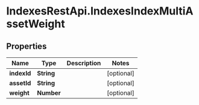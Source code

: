 # IndexesRestApi.IndexesIndexMultiAssetWeight

## Properties

Name | Type | Description | Notes
------------ | ------------- | ------------- | -------------
**indexId** | **String** |  | [optional] 
**assetId** | **String** |  | [optional] 
**weight** | **Number** |  | [optional] 


